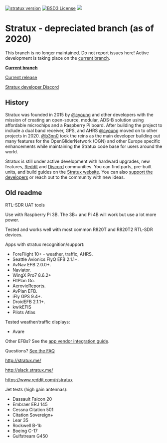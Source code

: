 [![stratux version](https://img.shields.io/github/tag/cyoung/stratux.svg?style=flat&label=stratux)](https://github.com/b3nn0/stratux/releases)
[![BSD3 License](http://img.shields.io/badge/license-BSD3-brightgreen.svg)](https://tldrlegal.com/license/bsd-3-clause-license-%28revised%29)
[![](https://dcbadge.limes.pink/api/server/https://discord.gg/D9NQ6xe4nF)](https://discord.gg/D9NQ6xe4nF)

# Stratux - depreciated branch (as of 2020)
This branch is no longer maintained. Do not report issues here! Active development is taking place on the [current branch](https://github.com/b3nn0/stratux).

**[Current branch](https://github.com/b3nn0/stratux)**

[Current release](https://github.com/b3nn0/stratux/releases)

[Stratux developer Discord](https://discord.gg/D9NQ6xe4nF)

## History
Stratux was founded in 2015 by [@cyoung](https://github.com/cyoung) and other developers with the mission of creating an open-source, modular, ADS-B solution using affordable microchips and a Raspberry Pi board. After building the project to include a dual band receiver, GPS, and AHRS [@cyoung](https://github.com/cyoung) moved on to other projects in 2020. [@b3nn0](https://github.com/b3nn0) took the reins as the main developer building out many features for the OpenGliderNetwork (OGN) and other Europe specific enhancements while maintaining the Stratux code base for users around the world.

Stratux is still under active development with hardward upgrades, new features, [Reddit](https://www.reddit.com/r/stratux) and [Discord](https://discord.gg/D9NQ6xe4nF) communities. You can find parts, pre-built units, and build guides on the [Stratux website](http://stratux.me). You can also [support the developers](https://www.paypal.com/paypalme/stratuxeu) or reach out to the community with new ideas.

## Old readme

RTL-SDR UAT tools

Use with Raspberry Pi 3B. The 3B+ and Pi 4B will work but use a lot more power.

Tested and works well with most common R820T and R820T2 RTL-SDR devices.

Apps with stratux recognition/support:
* ForeFlight 10+ - weather, traffic, AHRS.
* Seattle Avionics FlyQ EFB 2.1.1+.
* AvNav EFB 2.0.0+.
* Naviator.
* WingX Pro7 8.6.2+
* FltPlan Go.
* AerovieReports.
* AvPlan EFB.
* iFly GPS 9.4+.
* DroidEFB 2.1.1+.
* kwikEFIS
* Pilots Atlas

Tested weather/traffic displays:
* Avare

Other EFBs? See the [app vendor integration guide](https://github.com/cyoung/stratux/blob/master/notes/app-vendor-integration.md).

Questions?  [See the FAQ](https://github.com/cyoung/stratux/wiki/FAQ)

http://stratux.me/

http://slack.stratux.me/

https://www.reddit.com/r/stratux

Jet tests (high gain antennas):

* Dassault Falcon 20
* Embraer ERJ 145
* Cessna Citation 501
* Citation Sovereign+
* Lear 35
* Rockwell B-1b
* Boeing C-17
* Gulfstream G450
